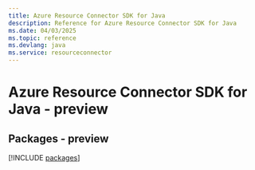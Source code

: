 ```yaml
---
title: Azure Resource Connector SDK for Java
description: Reference for Azure Resource Connector SDK for Java
ms.date: 04/03/2025
ms.topic: reference
ms.devlang: java
ms.service: resourceconnector
---
```

# Azure Resource Connector SDK for Java - preview
## Packages - preview
[!INCLUDE [packages](resource-connector-index.md)]